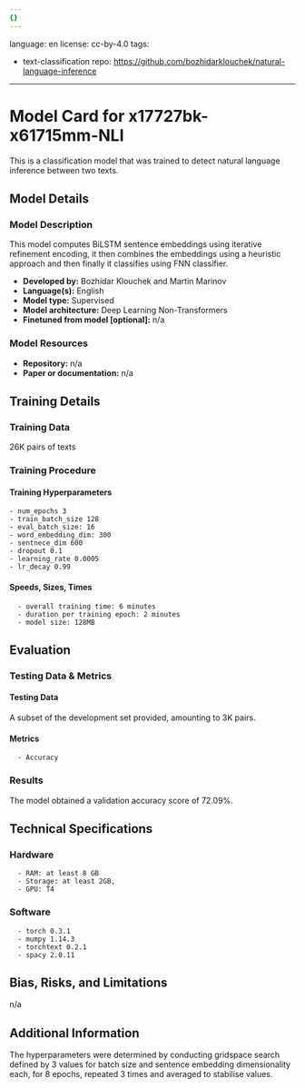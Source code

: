 ```yaml
---
{}
---
```

language: en
license: cc-by-4.0
tags:
- text-classification
repo: https://github.com/bozhidarklouchek/natural-language-inference

---

# Model Card for x17727bk-x61715mm-NLI

<!-- Provide a quick summary of what the model is/does. -->

This is a classification model that was trained to
      detect natural language inference between two texts.


## Model Details

### Model Description

<!-- Provide a longer summary of what this model is. -->

This model computes BiLSTM sentence embeddings
using iterative refinement encoding, it then combines the embeddings
using a heuristic approach and then finally it classifies using FNN
classifier.

- **Developed by:** Bozhidar Klouchek and Martin Marinov
- **Language(s):** English
- **Model type:** Supervised
- **Model architecture:** Deep Learning Non-Transformers
- **Finetuned from model [optional]:** n/a

### Model Resources

<!-- Provide links where applicable. -->

- **Repository:** n/a
- **Paper or documentation:** n/a

## Training Details

### Training Data

<!-- This is a short stub of information on the training data that was used, and documentation related to data pre-processing or additional filtering (if applicable). -->

26K pairs of texts

### Training Procedure

<!-- This relates heavily to the Technical Specifications. Content here should link to that section when it is relevant to the training procedure. -->

#### Training Hyperparameters

<!-- This is a summary of the values of hyperparameters used in training the model. -->


    - num_epochs 3
    - train_batch_size 128 
    - eval_batch_size: 16
    - word_embedding_dim: 300 
    - sentnece_dim 600 
    - dropout 0.1 
    - learning_rate 0.0005 
    - lr_decay 0.99 
    

#### Speeds, Sizes, Times

<!-- This section provides information about how roughly how long it takes to train the model and the size of the resulting model. -->


      - overall training time: 6 minutes
      - duration per training epoch: 2 minutes
      - model size: 128MB

## Evaluation

<!-- This section describes the evaluation protocols and provides the results. -->

### Testing Data & Metrics

#### Testing Data

<!-- This should describe any evaluation data used (e.g., the development/validation set provided). -->

A subset of the development set provided, amounting to 3K pairs.

#### Metrics

<!-- These are the evaluation metrics being used. -->


      - Accuracy

### Results

The model obtained a validation accuracy score of 72.09%.

## Technical Specifications

### Hardware


      - RAM: at least 8 GB
      - Storage: at least 2GB,
      - GPU: T4

### Software


      - torch 0.3.1
      - mumpy 1.14.3
      - torchtext 0.2.1
      - spacy 2.0.11

## Bias, Risks, and Limitations

<!-- This section is meant to convey both technical and sociotechnical limitations. -->

n/a

## Additional Information

<!-- Any other information that would be useful for other people to know. -->

The hyperparameters were determined by conducting gridspace search defined by 3 values for
    batch size and sentence embedding dimensionality each, for 8 epochs, repeated 3 times and averaged to stabilise values.
